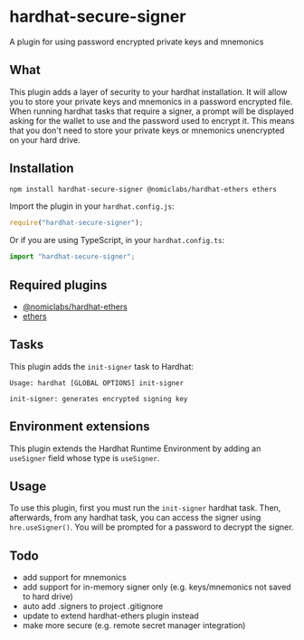 # hardhat-secure-signer

A plugin for using password encrypted private keys and mnemonics

## What

This plugin adds a layer of security to your hardhat installation. It will allow you to store your private keys and mnemonics in a password encrypted file. 
When running hardhat tasks that require a signer, a prompt will be displayed asking for the wallet to use and the password used to encrypt it.
This means that you don't need to store your private keys or mnemonics unencrypted on your hard drive.

## Installation

```bash
npm install hardhat-secure-signer @nomiclabs/hardhat-ethers ethers
```

Import the plugin in your `hardhat.config.js`:

```js
require("hardhat-secure-signer");
```

Or if you are using TypeScript, in your `hardhat.config.ts`:

```ts
import "hardhat-secure-signer";
```


## Required plugins

- [@nomiclabs/hardhat-ethers](https://hardhat.org/plugins/nomiclabs-hardhat-ethers.html)
- [ethers](https://www.npmjs.com/package/ethers)

## Tasks

This plugin adds the `init-signer` task to Hardhat:
```
Usage: hardhat [GLOBAL OPTIONS] init-signer

init-signer: generates encrypted signing key

```

## Environment extensions

This plugin extends the Hardhat Runtime Environment by adding an `useSigner` field
whose type is `useSigner`.


## Usage

To use this plugin, first you must run the `init-signer` hardhat task. 
Then, afterwards, from any hardhat task, you can access the signer using `hre.useSigner()`.
You will be prompted for a password to decrypt the signer.

## Todo

- add support for mnemonics
- add support for in-memory signer only (e.g. keys/mnemonics not saved to hard drive)
- auto add .signers to project .gitignore
- update to extend hardhat-ethers plugin instead
- make more secure (e.g. remote secret manager integration)